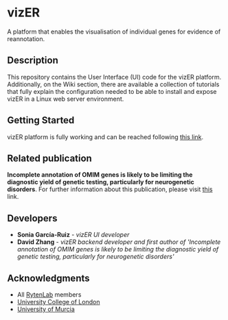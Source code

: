 # vizER
A platform that enables the visualisation of individual genes for evidence of reannotation.  

## Description
This repository contains the User Interface (UI) code for the vizER platform. Additionally, on the Wiki section, there are available a collection of tutorials that fully explain the configuration needed to be able to install and expose vizER in a Linux web server environment.

## Getting Started
vizER platform is fully working and can be reached following [this link](https://snca.atica.um.es/browser/app/vizER).

## Related publication

**Incomplete annotation of OMIM genes is likely to be limiting the diagnostic yield of genetic testing, particularly for neurogenetic disorders**. For further information about this publication, please visit [this](https://www.biorxiv.org/content/10.1101/499103v1) link.


## Developers

* **Sonia García-Ruiz** - *vizER UI developer*
* **David Zhang** - *vizER backend developer and first author of 'Incomplete annotation of OMIM genes is likely to be limiting the diagnostic yield of genetic testing, particularly for neurogenetic disorders'*

## Acknowledgments

* All [RytenLab](https://snca.atica.um.es/) members
* [University College of London](https://www.ucl.ac.uk/)
* [University of Murcia](https://www.um.es/)
